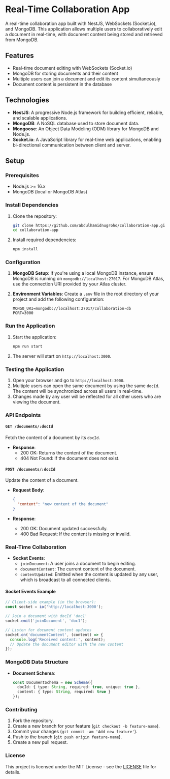 
# Real-Time Collaboration App

A real-time collaboration app built with NestJS, WebSockets (Socket.io), and MongoDB. This application allows multiple users to collaboratively edit a document in real-time, with document content being stored and retrieved from MongoDB.

## Features

- Real-time document editing with WebSockets (Socket.io)
- MongoDB for storing documents and their content
- Multiple users can join a document and edit its content simultaneously
- Document content is persistent in the database

## Technologies

- **NestJS**: A progressive Node.js framework for building efficient, reliable, and scalable applications.
- **MongoDB**: A NoSQL database used to store document data.
- **Mongoose**: An Object Data Modeling (ODM) library for MongoDB and Node.js.
- **Socket.io**: A JavaScript library for real-time web applications, enabling bi-directional communication between client and server.

## Setup

### Prerequisites

- Node.js >= 16.x
- MongoDB (local or MongoDB Atlas)

### Install Dependencies

1. Clone the repository:

   ```bash
   git clone https://github.com/abdulhamidnugroho/collaboration-app.git
   cd collaboration-app
   ```

2. Install required dependencies:

   ```bash
   npm install
   ```

### Configuration

1. **MongoDB Setup**:
   If you're using a local MongoDB instance, ensure MongoDB is running on `mongodb://localhost:27017`. For MongoDB Atlas, use the connection URI provided by your Atlas cluster.

2. **Environment Variables**:
   Create a `.env` file in the root directory of your project and add the following configuration:

   ```env
   MONGO_URI=mongodb://localhost:27017/collaboration-db
   PORT=3000
   ```

### Run the Application

1. Start the application:

   ```bash
   npm run start
   ```

2. The server will start on `http://localhost:3000`.

### Testing the Application

1. Open your browser and go to `http://localhost:3000`.
2. Multiple users can open the same document by using the same `docId`. The content will be synchronized across all users in real-time.
3. Changes made by any user will be reflected for all other users who are viewing the document.

### API Endpoints

#### `GET /documents/:docId`

Fetch the content of a document by its `docId`.

- **Response**:
  - 200 OK: Returns the content of the document.
  - 404 Not Found: If the document does not exist.

#### `POST /documents/:docId`

Update the content of a document.

- **Request Body**:

  ```json
  {
    "content": "new content of the document"
  }
  ```

- **Response**:
  - 200 OK: Document updated successfully.
  - 400 Bad Request: If the content is missing or invalid.

### Real-Time Collaboration

- **Socket Events**:
  - `joinDocument`: A user joins a document to begin editing.
  - `documentContent`: The current content of the document.
  - `contentUpdated`: Emitted when the content is updated by any user, which is broadcast to all connected clients.

#### Socket Events Example

```javascript
// Client-side example (in the browser):
const socket = io('http://localhost:3000');

// Join a document with docId 'doc1'
socket.emit('joinDocument', 'doc1');

// Listen for document content updates
socket.on('documentContent', (content) => {
  console.log('Received content:', content);
  // Update the document editor with the new content
});
```

### MongoDB Data Structure

- **Document Schema**:

  ```typescript
  const DocumentSchema = new Schema({
    docId: { type: String, required: true, unique: true },
    content: { type: String, required: true }
  });
  ```

### Contributing

1. Fork the repository.
2. Create a new branch for your feature (`git checkout -b feature-name`).
3. Commit your changes (`git commit -am 'Add new feature'`).
4. Push to the branch (`git push origin feature-name`).
5. Create a new pull request.

### License

This project is licensed under the MIT License - see the [LICENSE](MIT) file for details.
